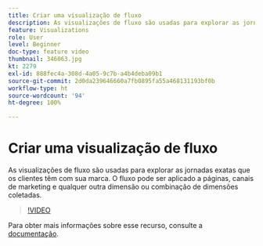 ```yaml
---
title: Criar uma visualização de fluxo
description: As visualizações de fluxo são usadas para explorar as jornadas exatas que os clientes têm com sua marca. O fluxo pode ser aplicado a páginas, canais de marketing e qualquer outra dimensão ou combinação de dimensões coletadas.
feature: Visualizations
role: User
level: Beginner
doc-type: feature video
thumbnail: 346063.jpg
kt: 2279
exl-id: 888fec4a-308d-4a05-9c7b-a4b4deba09b1
source-git-commit: 2d0da239646660a7fb0895fa55a468131193bf0b
workflow-type: ht
source-wordcount: '94'
ht-degree: 100%

---
```


# Criar uma visualização de fluxo

As visualizações de fluxo são usadas para explorar as jornadas exatas que os clientes têm com sua marca. O fluxo pode ser aplicado a páginas, canais de marketing e qualquer outra dimensão ou combinação de dimensões coletadas.

>[!VIDEO](https://video.tv.adobe.com/v/346063/?quality=12&learn=on)

Para obter mais informações sobre esse recurso, consulte a [documentação](https://experienceleague.adobe.com/docs/analytics/analyze/analysis-workspace/visualizations/flow/flow.html?lang=pt-BR).